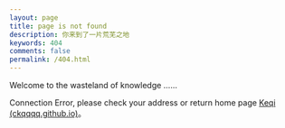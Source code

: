 ```yaml
---
layout: page
title: page is not found
description: 你来到了一片荒芜之地
keywords: 404
comments: false
permalink: /404.html
---
```


Welcome to the wasteland of knowledge …… 


Connection Error, please check your address or return home page [Keqi (ckqqqq.github.io)](https://ckqqqq.github.io/)。


  <style>
    pre {
          background: none;
          border: none;
    }
  </style>
